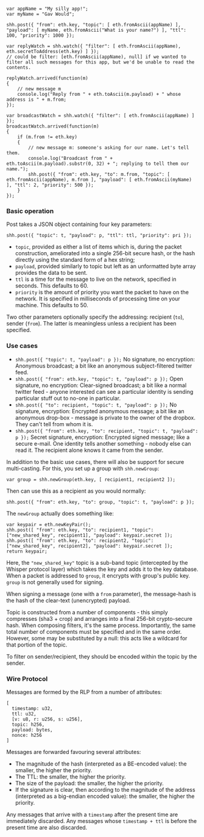 ```
var appName = "My silly app!";
var myName = "Gav Would";

shh.post({ "from": eth.key, "topic": [ eth.fromAscii(appName) ], "payload": [ myName, eth.fromAscii("What is your name?") ], "ttl": 100, "priority": 1000 });

var replyWatch = shh.watch({ "filter": [ eth.fromAscii(appName), eth.secretToAddress(eth.key) ] });
// could be filter: [eth.fromAscii(appName), null] if we wanted to filter all such messages for this app, but we'd be unable to read the contents.

replyWatch.arrived(function(m)
{
	// new message m
	console.log("Reply from " + eth.toAscii(m.payload) + " whose address is " + m.from;
});

var broadcastWatch = shh.watch({ "filter": [ eth.fromAscii(appName) ] });
broadcastWatch.arrived(function(m)
{
	if (m.from != eth.key)
	{
		// new message m: someone's asking for our name. Let's tell them.
		console.log("Broadcast from " + eth.toAscii(m.payload).substr(0, 32) + "; replying to tell them our name.");
		shh.post({ "from": eth.key, "to": m.from, "topic": [ eth.fromAscii(appName), m.from ], "payload": [ eth.fromAscii(myName) ], "ttl": 2, "priority": 500 });
	}
});
```

### Basic operation

Post takes a JSON object containing four key parameters: 

```
shh.post({ "topic": t, "payload": p, "ttl": ttl, "priority": pri });
```

- `topic`, provided as either a list of items which is, during the packet construction, ameliorated into a single 256-bit secure hash, or the hash directly using the standard form of a hex string;
- `payload`, provided similarly to topic but left as an unformatted byte array provides the data to be sent.
- `ttl` is a time for the message to live on the network, specified in seconds. This defaults to 60.
- `priority` is the amount of priority you want the packet to have on the network. It is specified in milliseconds of processing time on your machine. This defaults to 50.

Two other parameters optionally specify the addressing: recipient (`to`), sender (`from`). The latter is meaningless unless a recipient has been specified.

### Use cases
- `shh.post({ "topic": t, "payload": p });` No signature, no encryption: Anonymous broadcast; a bit like an anonymous subject-filtered twitter feed.
- `shh.post({ "from": eth.key, "topic": t, "payload": p });` Open signature, no encryption: Clear-signed broadcast; a bit like a normal twitter feed - anyone interested can see a particular identity is sending particular stuff out to no-one in particular.
- `shh.post({ "to": recipient, "topic": t, "payload": p });` No signature, encryption: Encrypted anonymous message; a bit like an anonymous drop-box - message is private to the owner of the dropbox. They can't tell from whom it is.
- `shh.post({ "from": eth.key, "to": recipient, "topic": t, "payload": p });` Secret signature, encryption: Encrypted signed message; like a secure e-mail. One identity tells another something - nobody else can read it. The recipient alone knows it came from the sender.

In addition to the basic use cases, there will also be support for secure multi-casting. For this, you set up a group with `shh.newGroup`:

```
var group = shh.newGroup(eth.key, [ recipient1, recipient2 ]);
```

Then can use this as a recipient as you would normally:

```
shh.post({ "from": eth.key, "to": group, "topic": t, "payload": p });
```

The `newGroup` actually does something like:

```
var keypair = eth.newKeyPair();
shh.post([ "from": eth.key, "to": recipient1, "topic": ["new_shared_key", recipient1], "payload": keypair.secret ]);
shh.post([ "from": eth.key, "to": recipient2, "topic": ["new_shared_key", recipient2], "payload": keypair.secret ]);
return keypair;
```

Here, the `"new_shared_key"` topic is a sub-band topic (intercepted by the Whisper protocol layer) which takes the key and adds it to the key database. When a packet is addressed to `group`, it encrypts with group's public key. `group` is not generally used for signing.

When signing a message (one with a `from` parameter), the message-hash is the hash of the clear-text (unencrypted) payload.

Topic is constructed from a number of components - this simply compresses (sha3 + crop) and arranges into a final 256-bit crypto-secure hash. When composing filters, it's the same process. Importantly, the same total number of components must be specified and in the same order. However, some may be substituted by a null: this acts like a wildcard for that portion of the topic.

To filter on sender/recipient, they should be encoded within the topic by the sender.

### Wire Protocol

Messages are formed by the RLP from a number of attributes:
```
[
  timestamp: u32,
  ttl: u32,
  [v: u8, r: u256, s: u256],
  topic: h256,
  payload: bytes,
  nonce: h256
]
```

Messages are forwarded favouring several attributes:
- The magnitude of the hash (interpreted as a BE-encoded value): the smaller, the higher the priority.
- The TTL: the smaller, the higher the priority.
- The size of the payload: the smaller, the higher the priority.
- If the signature is clear, then according to the magnitude of the address (interpreted as a big-endian encoded value): the smaller, the higher the priority.

Any messages that arrive with a `timestamp` after the present time are immediately discarded. Any messages whose `timestamp + ttl` is before the present time are also discarded.
